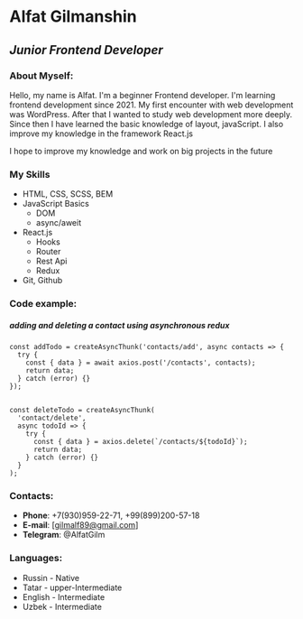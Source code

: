 # __Alfat Gilmanshin__


## *Junior Frontend Developer*


### About Myself:

Hello, my name is Alfat. I'm a beginner Frontend developer.
I'm learning frontend development since 2021.
My first encounter with web development was WordPress.
After that I wanted to study web development more deeply.
Since then I have learned the basic knowledge of layout, javaScript.
I also improve my knowledge in the framework React.js

I hope to improve my knowledge and work on big projects in the future


### My Skills

* HTML, CSS, SCSS, BEM
* JavaScript Basics
    + DOM
    + async/aweit
* React.js
    + Hooks
    + Router
    + Rest Api
    + Redux
* Git, Github


### Code example:

##### *adding and deleting a contact using asynchronous redux*

```
const addTodo = createAsyncThunk('contacts/add', async contacts => {
  try {
    const { data } = await axios.post('/contacts', contacts);
    return data;
  } catch (error) {}
});


const deleteTodo = createAsyncThunk(
  'contact/delete',
  async todoId => {
    try {
      const { data } = axios.delete(`/contacts/${todoId}`);
      return data;
    } catch (error) {}
  }
);

```


### Contacts:

- __Phone__: +7(930)959-22-71, +99(899)200-57-18
- __E-mail__: [gilmalf89@gmail.com]
- __Telegram__: @AlfatGilm


### Languages:

* Russin - Native
* Tatar - upper-Intermediate
* English - Intermediate
* Uzbek - Intermediate












